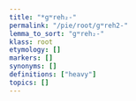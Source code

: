 ```yaml
---
title: "*gʷreh₂-"
permalink: "/pie/root/gʷreh2-"
lemma_to_sort: "gʷreh₂-"
klass: root
etymology: []
markers: []
synonyms: []
definitions: ["heavy"]
topics: []
---
```

